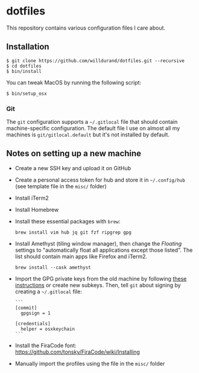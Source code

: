 # dotfiles

This repository contains various configuration files I care about.

## Installation

    $ git clone https://github.com/willdurand/dotfiles.git --recursive
    $ cd dotfiles
    $ bin/install

You can tweak MacOS by running the following script:

    $ bin/setup_osx

### Git

The `git` configuration supports a `~/.gitlocal` file that should contain
machine-specific configuration. The default file I use on almost all my machines
is `git/gitlocal.default` but it's not installed by default.

## Notes on setting up a new machine

- Create a new SSH key and upload it on GitHub
- Create a personal access token for hub and store it in `~/.config/hub` (see
  template file in the `misc/` folder)
- Install iTerm2
- Install Homebrew
- Install these essential packages with `brew`:

      brew install vim hub jq git fzf ripgrep gpg

- Install Amethyst (tiling window manager), then change the _Floating_ settings
  to "automatically float all applications except those listed". The list should
  contain main apps like Firefox and iTerm2.

      brew install --cask amethyst

- Import the GPG private keys from the old machine by following [these
  instructions](./gpg/README.md) or create new subkeys. Then, tell `git` about
  signing by creating a `~/.gitlocal` file:

      ```
      [commit]
        gpgsign = 1

      [credentials]
        helper = osxkeychain
      ```

- Install the FiraCode font: https://github.com/tonsky/FiraCode/wiki/Installing
- Manually import the profiles using the file in the `misc/` folder
